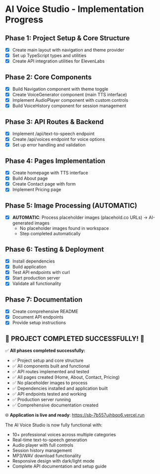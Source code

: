 # AI Voice Studio - Implementation Progress

## Phase 1: Project Setup & Core Structure
- [x] Create main layout with navigation and theme provider
- [x] Set up TypeScript types and utilities
- [x] Create API integration utilities for ElevenLabs

## Phase 2: Core Components
- [x] Build Navigation component with theme toggle
- [x] Create VoiceGenerator component (main TTS interface)
- [x] Implement AudioPlayer component with custom controls
- [x] Build VoiceHistory component for session management

## Phase 3: API Routes & Backend
- [x] Implement /api/text-to-speech endpoint
- [x] Create /api/voices endpoint for voice options
- [x] Set up error handling and validation

## Phase 4: Pages Implementation
- [x] Create homepage with TTS interface
- [x] Build About page
- [x] Create Contact page with form
- [x] Implement Pricing page

## Phase 5: Image Processing (AUTOMATIC)
- [x] **AUTOMATIC**: Process placeholder images (placehold.co URLs) → AI-generated images
  - No placeholder images found in workspace
  - Step completed automatically

## Phase 6: Testing & Deployment
- [x] Install dependencies
- [x] Build application
- [x] Test API endpoints with curl
- [x] Start production server
- [x] Validate all functionality

## Phase 7: Documentation
- [x] Create comprehensive README
- [x] Document API endpoints
- [x] Provide setup instructions

## 🎉 PROJECT COMPLETED SUCCESSFULLY! 🎉

✅ **All phases completed successfully:**
- ✅ Project setup and core structure
- ✅ All components built and functional
- ✅ API routes implemented and tested
- ✅ All pages created (Home, About, Contact, Pricing)
- ✅ No placeholder images to process
- ✅ Dependencies installed and application built
- ✅ API endpoints tested and working
- ✅ Production server running
- ✅ Comprehensive documentation created

🌐 **Application is live and ready**: https://sb-7b557ujhbqo6.vercel.run

The AI Voice Studio is now fully functional with:
- 10+ professional voices across multiple categories
- Real-time text-to-speech generation
- Audio player with full controls
- Session history management
- MP3/WAV download functionality
- Responsive design with dark/light mode
- Complete API documentation and setup guide